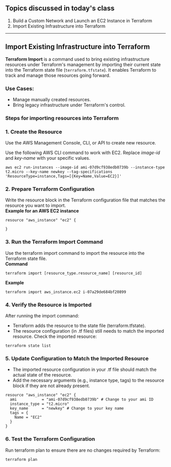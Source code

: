 Topics discussed in today's class
-----------------------------------------
1. Build a Custom Network and Launch an EC2 Instance in Terraform
2. Import Existing Infrastructure into Terraform
----------------------------------------------------------------------------------
## Import Existing Infrastructure into Terraform
**Terraform Import** is a command used to bring existing infrastructure resources under Terraform's management by importing their current state into the Terraform state file (`terraform.tfstate`). It enables Terraform to track and manage those resources going forward.

### Use Cases:
- Manage manually created resources.
- Bring legacy infrastructure under Terraform's control.

### Steps for importing resources into Terraform

### 1. Create the Resource
Use the AWS Management Console, CLI, or API to create new resource.

Use the following AWS CLI command to work with EC2. Replace *image-id* and *key-name* with your specific values.
```
aws ec2 run-instances --image-id ami-07d9cf938edb0739b --instance-type t2.micro --key-name newkey --tag-specifications 'ResourceType=instance,Tags=[{Key=Name,Value=EC2}]'
```

### 2. Prepare Terraform Configuration
Write the resource block in the Terraform configuration file that matches the resource you want to import.  
**Example for an AWS EC2 instance**

```
resource "aws_instance" "ec2" {
  
}
```

### 3. Run the Terraform Import Command
Use the terraform import command to import the resource into the Terraform state file.  
**Command**
```
terraform import [resource_type.resource_name] [resource_id]
```
**Example**
```
terraform import aws_instance.ec2 i-07a29de684bf20899
```

### 4. Verify the Resource is Imported
After running the import command:
- Terraform adds the resource to the state file (terraform.tfstate).
- The resource configuration (in .tf files) still needs to match the imported resource.
Check the imported resource:
```
terraform state list
```
### 5. Update Configuration to Match the Imported Resource
- The imported resource configuration in your .tf file should match the actual state of the resource.
- Add the necessary arguments (e.g., instance type, tags) to the resource block if they are not already present.
```
resource "aws_instance" "ec2" {
  ami           = "ami-07d9cf938edb0739b" # Change to your ami ID
  instance_type = "t2.micro"
  key_name      = "newkey" # Change to your key name
  tags = {
    Name = "EC2"
  }
}
```
### 6. Test the Terraform Configuration
Run terraform plan to ensure there are no changes required by Terraform:
```
terraform plan
```
